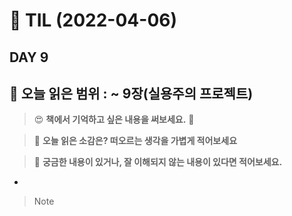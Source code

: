 # :pencil: TIL (2022-04-06)
## DAY 9
:book: 오늘 읽은 범위 : ~ 9장(실용주의 프로젝트)
---
> :heart_eyes: **책에서 기억하고 싶은 내용을 써보세요.** :clap:


> :thinking: **오늘 읽은 소감은? 떠오르는 생각을 가볍게 적어보세요**


> :mag_right: **궁금한 내용이 있거나, 잘 이해되지 않는 내용이 있다면 적어보세요.**
- 

> Note
